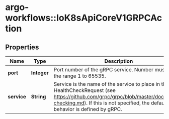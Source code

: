 # argo-workflows::IoK8sApiCoreV1GRPCAction

## Properties
Name | Type | Description | Notes
------------ | ------------- | ------------- | -------------
**port** | **Integer** | Port number of the gRPC service. Number must be in the range 1 to 65535. | 
**service** | **String** | Service is the name of the service to place in the gRPC HealthCheckRequest (see https://github.com/grpc/grpc/blob/master/doc/health-checking.md).  If this is not specified, the default behavior is defined by gRPC. | [optional] 


